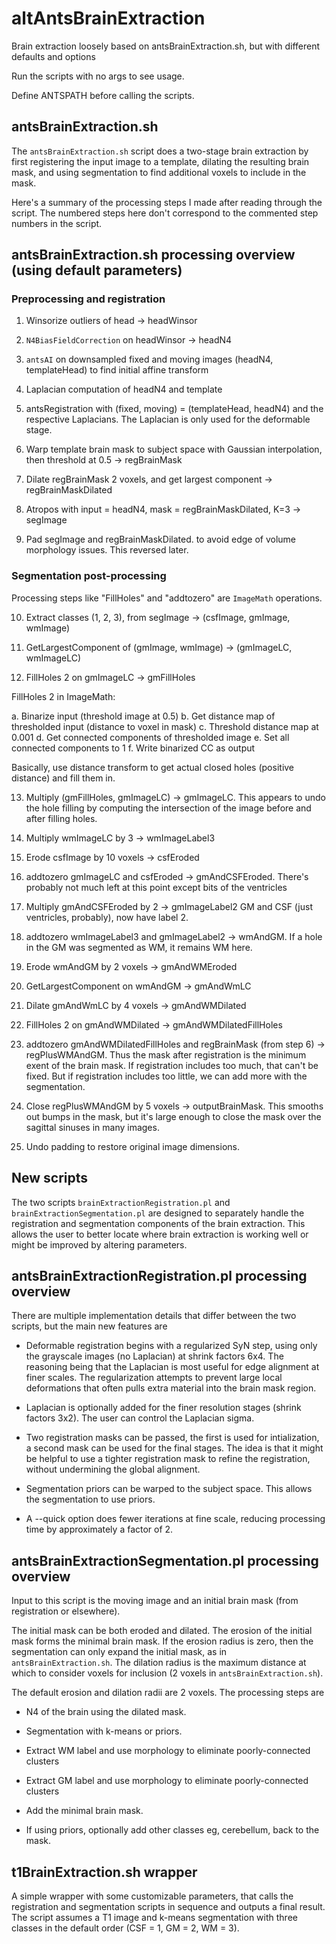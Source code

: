 # altAntsBrainExtraction
Brain extraction loosely based on antsBrainExtraction.sh, but with different defaults and options

Run the scripts with no args to see usage.

Define ANTSPATH before calling the scripts.


## antsBrainExtraction.sh

The `antsBrainExtraction.sh` script does a two-stage brain extraction by first registering the input image to a template, dilating the resulting brain mask, and using segmentation to find additional voxels to include in the mask.

Here's a summary of the processing steps I made after reading through the script. The numbered steps here don't correspond to the commented step numbers in the script.


## antsBrainExtraction.sh processing overview (using default parameters)


### Preprocessing and registration

1. Winsorize outliers of head -> headWinsor

2. `N4BiasFieldCorrection` on headWinsor -> headN4

3. `antsAI` on downsampled fixed and moving images (headN4, templateHead) to find initial affine transform

4. Laplacian computation of headN4 and template

5. antsRegistration with (fixed, moving) = (templateHead, headN4) and the respective Laplacians. The Laplacian is only used for the deformable stage.

6. Warp template brain mask to subject space with Gaussian interpolation, then threshold at 0.5 -> regBrainMask

7. Dilate regBrainMask 2 voxels, and get largest component -> regBrainMaskDilated

8. Atropos with input = headN4, mask = regBrainMaskDilated, K=3 -> segImage

9. Pad segImage and regBrainMaskDilated. to avoid edge of volume morphology issues. This reversed later.


### Segmentation post-processing

Processing steps like "FillHoles" and "addtozero" are `ImageMath` operations.

10. Extract classes (1, 2, 3), from segImage -> (csfImage, gmImage, wmImage)

11. GetLargestComponent of (gmImage, wmImage) -> (gmImageLC, wmImageLC)

12. FillHoles 2 on gmImageLC -> gmFillHoles

  FillHoles 2 in ImageMath:

   a. Binarize input (threshold image at 0.5)
   b. Get distance map of thresholded input (distance to voxel in mask)
   c. Threshold distance map at 0.001
   d. Get connected components of thresholded image
   e. Set all connected components to 1
   f. Write binarized CC as output

   Basically, use distance transform to get actual closed holes (positive distance) 
   and fill them in. 

13. Multiply (gmFillHoles, gmImageLC) -> gmImageLC. This appears to undo the hole filling by computing the intersection of the image before and after filling holes.

14. Multiply wmImageLC by 3 -> wmImageLabel3

15. Erode csfImage by 10 voxels -> csfEroded

16. addtozero gmImageLC and csfEroded -> gmAndCSFEroded. There's probably not much left at this point except bits of the ventricles

17. Multiply gmAndCSFEroded by 2 -> gmImageLabel2 GM and CSF (just ventricles, probably), now have label 2.

18. addtozero wmImageLabel3 and gmImageLabel2 -> wmAndGM. If a hole in the GM was segmented as WM, it remains WM here.

19. Erode wmAndGM by 2 voxels -> gmAndWMEroded

20. GetLargestComponent on wmAndGM -> gmAndWmLC

21. Dilate gmAndWmLC by 4 voxels -> gmAndWMDilated

22. FillHoles 2 on gmAndWMDilated -> gmAndWMDilatedFillHoles

23. addtozero gmAndWMDilatedFillHoles and regBrainMask (from step 6) -> regPlusWMAndGM. Thus the mask after registration is the minimum exent of the brain mask. If registration includes too much, that can't be fixed. But if registration includes too little, we can add more with the segmentation.

24. Close regPlusWMAndGM by 5 voxels -> outputBrainMask. This smooths out bumps in the mask, but it's large enough to close the mask over the sagittal sinuses in many images.

25. Undo padding to restore original image dimensions.



## New scripts

The two scripts `brainExtractionRegistration.pl` and `brainExtractionSegmentation.pl` are designed to separately handle the registration and segmentation components of the brain extraction. This allows the user to better locate where brain extraction is working well or might be improved by altering parameters.


## antsBrainExtractionRegistration.pl processing overview

There are multiple implementation details that differ between the two scripts, but the main new features are

* Deformable registration begins with a regularized SyN step, using only the grayscale images (no Laplacian) at shrink factors 6x4. The reasoning being that the Laplacian is most useful for edge alignment at finer scales. The regularization attempts to prevent large local deformations that often pulls extra material into the brain mask region.

* Laplacian is optionally added for the finer resolution stages (shrink factors 3x2). The user can control the Laplacian sigma.

* Two registration masks can be passed, the first is used for intialization, a second mask can be used for the final stages. The idea is that it might be helpful to use a tighter registration mask to refine the registration, without undermining the global alignment.

* Segmentation priors can be warped to the subject space. This allows the segmentation to use priors.

* A --quick option does fewer iterations at fine scale, reducing processing time by approximately a factor of 2.



## antsBrainExtractionSegmentation.pl processing overview

Input to this script is the moving image and an initial brain mask (from registration or elsewhere).

The initial mask can be both eroded and dilated. The erosion of the initial mask forms the minimal brain mask. If the erosion radius is zero, then the segmentation can only expand the initial mask, as in `antsBrainExtraction.sh`. The dilation radius is the maximum distance at which to consider voxels for inclusion (2 voxels in `antsBrainExtraction.sh`).

The default erosion and dilation radii are 2 voxels. The processing steps are


* N4 of the brain using the dilated mask.

* Segmentation with k-means or priors.

* Extract WM label and use morphology to eliminate poorly-connected clusters

* Extract GM label and use morphology to eliminate poorly-connected clusters

* Add the minimal brain mask.

* If using priors, optionally add other classes eg, cerebellum, back to the mask.



## t1BrainExtraction.sh wrapper

A simple wrapper with some customizable parameters, that calls the registration and segmentation scripts in sequence and outputs a final result. The script assumes a T1 image and k-means segmentation with three classes in the default order (CSF = 1, GM = 2, WM = 3).
